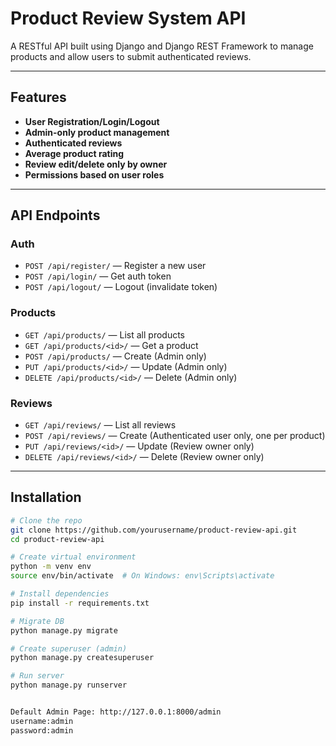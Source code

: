 # Product Review System API

A RESTful API built using Django and Django REST Framework to manage products and allow users to submit authenticated reviews.

---

## Features

- **User Registration/Login/Logout**
- **Admin-only product management**
- **Authenticated reviews**
- **Average product rating**
- **Review edit/delete only by owner**
- **Permissions based on user roles**

---

##  API Endpoints

### Auth
- `POST /api/register/` — Register a new user
- `POST /api/login/` — Get auth token
- `POST /api/logout/` — Logout (invalidate token)

###  Products
- `GET /api/products/` — List all products
- `GET /api/products/<id>/` — Get a product
- `POST /api/products/` — Create (Admin only)
- `PUT /api/products/<id>/` — Update (Admin only)
- `DELETE /api/products/<id>/` — Delete (Admin only)

###  Reviews
- `GET /api/reviews/` — List all reviews
- `POST /api/reviews/` — Create (Authenticated user only, one per product)
- `PUT /api/reviews/<id>/` — Update (Review owner only)
- `DELETE /api/reviews/<id>/` — Delete (Review owner only)

---

##  Installation

```bash
# Clone the repo
git clone https://github.com/yourusername/product-review-api.git
cd product-review-api

# Create virtual environment
python -m venv env
source env/bin/activate  # On Windows: env\Scripts\activate

# Install dependencies
pip install -r requirements.txt

# Migrate DB
python manage.py migrate

# Create superuser (admin)
python manage.py createsuperuser

# Run server
python manage.py runserver


Default Admin Page: http://127.0.0.1:8000/admin
username:admin
password:admin